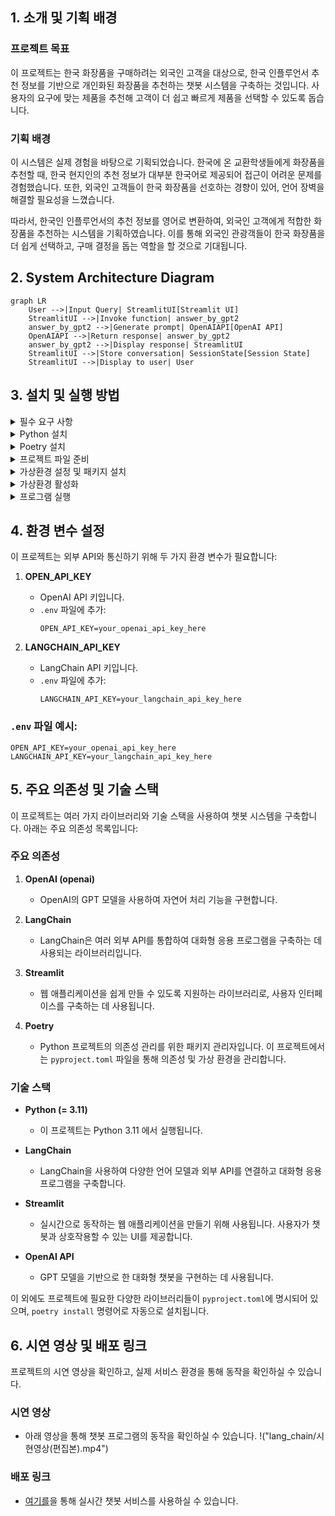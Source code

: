 ## 1. 소개 및 기획 배경
### 프로젝트 목표
이 프로젝트는 한국 화장품을 구매하려는 외국인 고객을 대상으로, 한국 인플루언서 추천 정보를 기반으로 개인화된 화장품을 추천하는 챗봇 시스템을 구축하는 것입니다. 사용자의 요구에 맞는 제품을 추천해 고객이 더 쉽고 빠르게 제품을 선택할 수 있도록 돕습니다.

### 기획 배경
이 시스템은 실제 경험을 바탕으로 기획되었습니다. 한국에 온 교환학생들에게 화장품을 추천할 때, 한국 현지인의 추천 정보가 대부분 한국어로 제공되어 접근이 어려운 문제를 경험했습니다. 또한, 외국인 고객들이 한국 화장품을 선호하는 경향이 있어, 언어 장벽을 해결할 필요성을 느꼈습니다.

따라서, 한국인 인플루언서의 추천 정보를 영어로 변환하여, 외국인 고객에게 적합한 화장품을 추천하는 시스템을 기획하였습니다. 이를 통해 외국인 관광객들이 한국 화장품을 더 쉽게 선택하고, 구매 결정을 돕는 역할을 할 것으로 기대됩니다.

## 2. System Architecture Diagram


```mermaid
graph LR
    User -->|Input Query| StreamlitUI[Streamlit UI]
    StreamlitUI -->|Invoke function| answer_by_gpt2
    answer_by_gpt2 -->|Generate prompt| OpenAIAPI[OpenAI API]
    OpenAIAPI -->|Return response| answer_by_gpt2
    answer_by_gpt2 -->|Display response| StreamlitUI
    StreamlitUI -->|Store conversation| SessionState[Session State]
    StreamlitUI -->|Display to user| User
```
## 3. 설치 및 실행 방법

<details>
  <summary>필수 요구 사항</summary>
  
  - Python 3.11
  - Poetry (패키지 관리 도구)
</details>

<details>
  <summary>Python 설치</summary>
  
  Python이 설치되어 있지 않다면, 아래 방법으로 Python 3.11을 설치해주세요:
  
  - **Windows**: pyenv 설치 가이드를 참고하여 pyenv를 통해 Python 3.11 설치
  - **Mac**: Homebrew를 통해 pyenv로 Python 3.11 설치
</details>

<details>
  <summary>Poetry 설치</summary>
  
  Poetry가 설치되어 있지 않다면, 아래 명령어로 Poetry를 설치하세요:
  
  **Windows:**
  ```
  pip install poetry
  ```
  **Mac:**
  ```
  pip3 install poetry
  ```
</details>

<details>
    <summary>프로젝트 파일 준비</summary>
프로젝트 디렉토리에서 pyproject.toml과 poetry.lock 파일을 확인하세요. 이 파일들이 있어야 필요한 패키지가 자동으로 설치됩니다.
</details>

<details>
    <summary>가상환경 설정 및 패키지 설치</summary>
프로젝트 디렉토리로 이동 후, 아래 명령어를 실행하여 가상환경을 생성하고 필요한 라이브러리를 설치하세요:
    
  ```
  poetry install
  ```
</details>

<details>
    <summary>가상환경 활성화</summary>
가상환경을 활성화하려면, 아래 명령어를 실행하세요:
    
  ```
  poetry shell
  ```
</details> 

<details>
    <summary>프로그램 실행</summary>
가상환경이 활성화된 후, 아래 명령어로 챗봇 프로그램을 실행할 수 있습니다:
    
  ```
  streamlit run main.py
  ```
</details> 

## 4. 환경 변수 설정

이 프로젝트는 외부 API와 통신하기 위해 두 가지 환경 변수가 필요합니다:

1. **OPEN_API_KEY**  
   - OpenAI API 키입니다.
   - `.env` 파일에 추가:
     ```env
     OPEN_API_KEY=your_openai_api_key_here
     ```

2. **LANGCHAIN_API_KEY**  
   - LangChain API 키입니다.
   - `.env` 파일에 추가:
     ```env
     LANGCHAIN_API_KEY=your_langchain_api_key_here
     ```

### `.env` 파일 예시:
```env
OPEN_API_KEY=your_openai_api_key_here
LANGCHAIN_API_KEY=your_langchain_api_key_here
```

## 5. 주요 의존성 및 기술 스택

이 프로젝트는 여러 가지 라이브러리와 기술 스택을 사용하여 챗봇 시스템을 구축합니다. 아래는 주요 의존성 목록입니다:

### 주요 의존성

1. **OpenAI (openai)**  
   - OpenAI의 GPT 모델을 사용하여 자연어 처리 기능을 구현합니다.

2. **LangChain**  
   - LangChain은 여러 외부 API를 통합하여 대화형 응용 프로그램을 구축하는 데 사용되는 라이브러리입니다.

3. **Streamlit**  
   - 웹 애플리케이션을 쉽게 만들 수 있도록 지원하는 라이브러리로, 사용자 인터페이스를 구축하는 데 사용됩니다.

4. **Poetry**  
   - Python 프로젝트의 의존성 관리를 위한 패키지 관리자입니다. 이 프로젝트에서는 `pyproject.toml` 파일을 통해 의존성 및 가상 환경을 관리합니다.

### 기술 스택

- **Python (= 3.11)**  
  - 이 프로젝트는 Python 3.11 에서 실행됩니다.

- **LangChain**  
  - LangChain을 사용하여 다양한 언어 모델과 외부 API를 연결하고 대화형 응용 프로그램을 구축합니다.

- **Streamlit**  
  - 실시간으로 동작하는 웹 애플리케이션을 만들기 위해 사용됩니다. 사용자가 챗봇과 상호작용할 수 있는 UI를 제공합니다.

- **OpenAI API**  
  - GPT 모델을 기반으로 한 대화형 챗봇을 구현하는 데 사용됩니다.

이 외에도 프로젝트에 필요한 다양한 라이브러리들이 `pyproject.toml`에 명시되어 있으며, `poetry install` 명령어로 자동으로 설치됩니다.

## 6. 시연 영상 및 배포 링크

프로젝트의 시연 영상을 확인하고, 실제 서비스 환경을 통해 동작을 확인하실 수 있습니다.

### 시연 영상
- 아래 영상을 통해 챗봇 프로그램의 동작을 확인하실 수 있습니다.
  !("lang_chain/시현영상(편집본).mp4")

### 배포 링크
-  [여기를](https://miniproject-k-cos.streamlit.app/)을 통해 실시간 챗봇 서비스를 사용하실 수 있습니다. 
  
